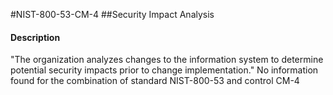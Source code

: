 #NIST-800-53-CM-4
##Security Impact Analysis
#### Description
"The organization analyzes changes to the information system to determine potential security impacts prior to change implementation."
No information found for the combination of standard NIST-800-53 and control CM-4
